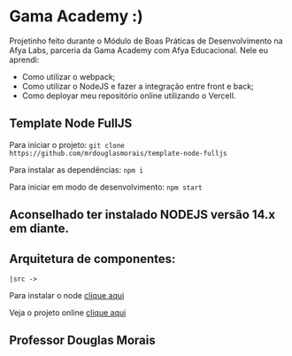 # Gama Academy :)
 
Projetinho feito durante o Módulo de Boas Práticas de Desenvolvimento na Afya Labs, parceria da Gama Academy com Afya Educacional. Nele eu aprendi: 
- Como utilizar o webpack;
- Como utilizar o NodeJS e fazer a integração entre front e back;
- Como deployar meu repositório online utilizando o Vercell. 

## Template Node FullJS

Para iniciar o projeto:
`git clone https://github.com/mrdouglasmorais/template-node-fulljs`

Para instalar as dependências:
`npm i`

Para iniciar em modo de desenvolvimento:
`npm start`

## Aconselhado ter instalado NODEJS versão 14.x em diante.

## Arquitetura de componentes:

`
 |src -> 
`

Para instalar o node [clique aqui](https://nodejs.org/en/)

Veja o projeto online [clique aqui](https://nosso.site/)

## Professor Douglas Morais